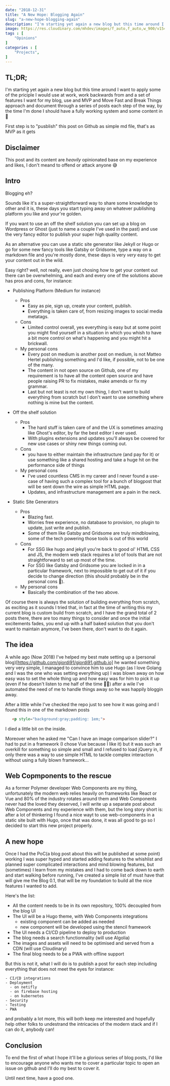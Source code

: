 ```yaml
---
date: "2018-12-31"
title: "A New Hope: Blogging Again"
slug: "a-new-hope-blogging-again"
description: "I'm starting yet again a new blog but this time around I want to apply some of the priciple I would use at work, working backwards from and a set of features I want for my blog, come along for the ride!"
image: https://res.cloudinary.com/mhdev/images/f_auto,f_auto,w_900/v1547330779/blog/defaultImages/covers/8/italian-mountains.jpg 
tags : [
    "Opinions"
]
categories : [
    "Projects",
]
---
```


## TL;DR;
I'm starting yet again a new blog but this time around I want to apply some of the priciple I would use at work, work backwards from and a set of features I want for my blog, use and MVP and Move Fast and Break Things approach and document through a series of posts each step of the way, by the time I'm done I should have a fully working system and some content in 🙌 

First step is to "pusblish" this post on Github as simple md file, that's as MVP as it gets 

## Disclaimer

This post and its content are *heavily* opinionated base on my experience and likes, I don't meand to offend or attack anyone 😅

## Intro

Blogging eh?

Sounds like it's a super-straightforward way to share some knowledge to other and it is, these days you start typing away on whatever publishing platform you like and your're golden.

If you want to use an off the shelf solution you can set up a blog on Wordpress or Ghost (just to name a couple I've used in the past) and use the very fancy editor to publish your super high quality content.

As an alternative you can use a static site generator like Jekyll or Hugo or go for some new fancy tools like Gatsby or Gridsome, type a way on a markdown file and you're mostly done, these days is very _very_ easy to get your content out in the wild.

Easy right? well, not really, even just chosing _how_ to get your content out there can be overwhelming, and each and every one of the solutions above has pros and cons, for instance:

- Publishing Platform (Medium for instance)
    - Pros
      - Easy as pie, sign up, create your content, publish.
      - Everything is taken care of, from resizing images to social media metatags.
    - Cons
      -  Limited control overall, yes everything is easy but at some point you might find yourself in a situation in which you whish to have a bit more control on what's happening and you might hit a brickwall.
    - My personal cons
      -  Every post on medium is another post on medium, is not Matteo Hertel publishing something and I'd like, if possible, not to be one of the many.
      - The content in not open source on Github, one of my requirement is to have all the content open source and have people raising PR to fix mistakes, make amends or fix my grammar.
      - Last but not least is not my own thing, I don't want to build everything from scratch but I don't want to use something where nothing is mine but the content.


- Off the shelf solution
    - Pros
      - The hard stuff is taken care of and the UX is sometimes amazing like Ghost's editor, by far the best editor I ever used.
      - With plugins extensions and updates you'll always be covered for new use cases or shiny new things coming out.
    - Cons
      - you have to either maintain the infrastructure (and pay for it) or use something like a shared hosting and take a huge hit on the performance side of things 
    - My personal cons
      -  I've used countless CMS in my career and I never found a use-case of having such a complex tool for a bunch of blogpost that will be sent down the wire as simple HTML page.
      - Updates, and infrastructure management are a pain in the neck.


- Static Site Generators
    - Pros
      - Blazing fast.
      - Worries free experience, no database to provision, no plugin to update, just write and publish.
      - Some of them like Gatsby and Gridsome are truly mindblowing, some of the tech powering those tools is out of this world
    - Cons
      -  For SSG like hugo and jekyll you're back to good ol' HTML CSS and JS, the modern web stack requires a lot of tools that are not straightforward to set up most of the time.
      -  For SSG like Gatsby and Gridsome you are locked in in a particular framework, next to impossible to get out of it if you decide to change direction (this should probably be in the personal cons 🤔).
    - My personal cons
      - Basically the combination of the two above.

Of course there is always the solution of building everything from scratch, as exciting as it sounds I tried that, in fact at the time of writing this my current blog is custom build from scratch, and I have the grand total of 2 posts there, there are too many things to consider and once the initial excitements fades, you end up with a half baked solution that you don't want to maintain anymore, I've been there, don't want to do it again.

## The idea
A while ago (Now 2018) I've helped my best mate setting up a (personal blog)[https://github.com/giordi91/giordi91.github.io] he wanted something very very simple, I managed to convince him to use Hugo (as I love Golang and I was the one who was setting everything up) I was blown away on how easy was to set the whole thing up and how easy was for him to pick it up (even if he doesn't listen to me half of the time 🤷‍♂️) after a wile I've automated the need of me to handle things away so he was happily bloggin away.

After a little while I've checked the repo just to see how it was going and I found this in one of the markdown posts

```html
   <p style="background:gray;padding: 1em;">
```

I died a little bit on the inside.

Moreover when he asked me "Can I have an image comparison slider?" I had to put in a framework (I chose Vue because I like it) but it was such an overkill for  something so simple and small and I refused to load jQuery in, if only there was a way to use simple HTML to tackle complex interaction without using a fully blown framework...

## Web Copmponents to the rescue

As a former Polymer developer Web Components are my thing, unfortunately the modern web relies heavily on frameworks like React or Vue and 80% of the industry rotates around them and Web Components never had the loved they deserved, I will write up a separate post about Web Components and my experience with them, but the long story short is: after a lot of thinkering I found a nice wayt to use web-components in a static site built with Hugo, once that was done, it was all good to go so I decided to start this new project properly.

## A new hope
Once I had the PoC(a blog post about this will be published at some point) working I was super hyped and started adding features to the whishlist and planned super complicated interactions and mind blowing features, but (sometimes) I learn from my mistakes and I had to come back down to earth and start walking before running, I've created a simple list of must have that will give me the Blog 0.1, that will be my foundation to build all the nice features I wanted to add.

Here's the list:
- All the content needs to be in its own repository, 100% decoupled from the blog UI
- The UI will be a Hugo theme, with Web Components integrations
  - existing component can be added as needed
  - new component will be developed using the stencil framework
- The UI needs a CI/CD pipeline to deploy to production
- The blog needs a search functionnality (will use Algolia)
- The images and assets will need to be optimised and served from a CDN (will use Cloudinary)
- The final blog needs to be a PWA with offline support

But this is not it, what I will do is to publish a post for each step including everything that does not meet the eyes for instance:

    - CI/CD integrations
    - Deployment
      - on netifly
      - on firebase hosting
      - on kubernetes
    - Security
    - Testing
    - PWA

and probably a lot more, this will both keep me interested and hopefully help other folks to undestrand the intricacies of the modern stack and if I can do it, anybody can!

## Conclusion
To end the first of what I hope it'll be a glorious series of blog posts, I'd like to encourage anyone who wants me to cover a particular topic to open an issue on github and I'll do my best to cover it.

Until next time, have a good one.
